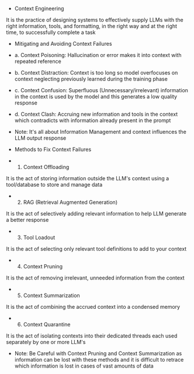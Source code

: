 - Context Engineering

It is the practice of designing systems to effectively supply LLMs with the right information, tools, and formatting, in the right way and at the right time, to successfully complete a task

- Mitigating and Avoiding Context Failures

- a. Context Poisoning: Hallucination or error makes it into context with repeated reference

- b. Context Distraction: Context is too long so model overfocuses on context neglecting previously learned during the training phase

- c. Context Confusion: Superfluous (Unnecessary/irrelevant) information in the context is used by the model and this generates a low quality response

- d. Context Clash: Accruing new information and tools in the context which contradicts with information already present in the prompt

- Note: It's all about Information Management and context influences the LLM output response

- Methods to Fix Context Failures

- 1. Context Offloading

It is the act of storing information outside the LLM's context using a tool/database to store and manage data

- 2. RAG (Retrieval Augmented Generation)

It is the act of selectively adding relevant information to help LLM generate a better response

- 3. Tool Loadout

It is the act of selecting only relevant tool definitions to add to your context

- 4. Context Pruning

It is the act of removing irrelevant, unneeded information from the context

- 5. Context Summarization

It is the act of combining the accrued context into a condensed memory

- 6. Context Quarantine

It is the act of isolating contexts into their dedicated threads each used separately by one or more LLM's 
- Note: Be Careful with Context Pruning and Context Summarization as information can be lost with these methods and it is difficult to retrace which information is lost in cases of vast amounts of data


